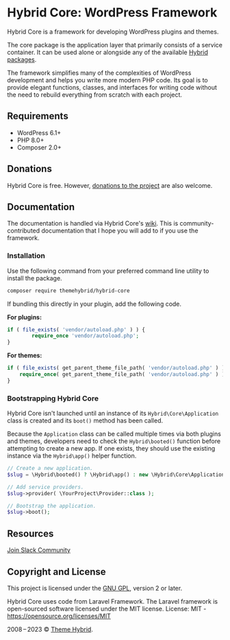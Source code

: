 # Hybrid Core: WordPress Framework

Hybrid Core is a framework for developing WordPress plugins and themes.

The core package is the application layer that primarily consists of a service container.  It can be used alone or alongside any of the available [Hybrid packages](https://github.com/themehybrid/).

The framework simplifies many of the complexities of WordPress development and helps you write more modern PHP code.  Its goal is to provide elegant functions, classes, and interfaces for writing code without the need to rebuild everything from scratch with each project.

## Requirements

* WordPress 6.1+
* PHP 8.0+
* Composer 2.0+

## Donations

Hybrid Core is free.  However, [donations to the project](https://themehybrid.com/donate) are also welcome.

## Documentation

The documentation is handled via Hybrid Core's [wiki](https://github.com/themehybrid/hybrid-core/wiki).  This is community-contributed documentation that I hope you will add to if you use the framework.

### Installation

Use the following command from your preferred command line utility to install the package.

```bash
composer require themehybrid/hybrid-core
```

If bundling this directly in your plugin, add the following code.

**For plugins:**

```php
if ( file_exists( 'vendor/autoload.php' ) ) {
        require_once 'vendor/autoload.php';
}
```

**For themes:**

```php
if ( file_exists( get_parent_theme_file_path( 'vendor/autoload.php' ) ) ) {
	require_once( get_parent_theme_file_path( 'vendor/autoload.php' ) );
}
```

### Bootstrapping Hybrid Core

Hybrid Core isn't launched until an instance of its `Hybrid\Core\Application` class is created and its `boot()` method has been called.

Because the `Application` class can be called multiple times via both plugins and themes, developers need to check the `Hybrid\booted()` function before attempting to create a new app.  If one exists, they should use the existing instance via the `Hybrid\app()` helper function.

```php
// Create a new application.
$slug = \Hybrid\booted() ? \Hybrid\app() : new \Hybrid\Core\Application();

// Add service providers.
$slug->provider( \YourProject\Provider::class );

// Bootstrap the application.
$slug->boot();
```

## Resources

[Join Slack Community](https://join.slack.com/t/themehybrid/shared_invite/zt-26e8ju9mu-iBgtE4WeaA3RvyysFvWiBw)

## Copyright and License

This project is licensed under the [GNU GPL](https://www.gnu.org/licenses/old-licenses/gpl-2.0.html), version 2 or later.

Hybrid Core uses code from Laravel Framework.
The Laravel framework is open-sourced software licensed under the MIT license.
License: MIT - https://opensource.org/licenses/MIT

2008&thinsp;&ndash;&thinsp;2023 &copy; [Theme Hybrid](https://themehybrid.com).
